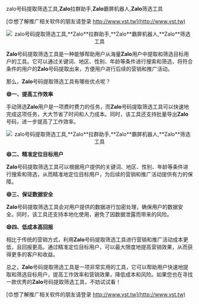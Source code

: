 zalo号码提取筛选工具,**Zalo**拉群助手,**Zalo**霸屏机器人,**Zalo**筛选工具

[😍想了解推广相关软件的朋友请登录 http://www.vst.tw](http://www.vst.tw)

 <center><img src="https://vst.tw/MP4/tuiguang/png/6.png" alt="zalo号码提取筛选工具,**Zalo**拉群助手,**Zalo**霸屏机器人,**Zalo**筛选工具"></center>

**Zalo**号码提取筛选工具是一种能够帮助用户从海量**Zalo**用户中提取和筛选目标用户的工具。它可以通过关键词、地区、性别、年龄等条件进行搜索和筛选，将符合条件的用户的**Zalo**号码提取出来，方便用户进行后续的营销和推广活动。

那么，**Zalo**号码提取筛选工具有哪些优点呢？

**😄一、提高工作效率**

手动筛选**Zalo**用户是一项费时费力的任务，而**Zalo**号码提取筛选工具可以快速地完成这项任务，大大节省了时间和人力成本。同时，该工具还支持批量导出**Zalo**号码，进一步提高了工作效率。

 <center><img src="https://vst.tw/MP4/tuiguang/png/0.png" alt="zalo号码提取筛选工具,**Zalo**拉群助手,**Zalo**霸屏机器人,**Zalo**筛选工具"></center>

**😄二、精准定位目标用户**

**Zalo**号码提取筛选工具可以根据用户提供的关键词、地区、性别、年龄等条件进行搜索和筛选，从而精准地定位目标用户，为后续的营销和推广活动提供有力的保障。

**😄三、保证数据安全**

**Zalo**号码提取筛选工具会对用户提供的数据进行加密处理，确保用户的数据安全。同时，该工具还支持本地化使用，避免了因数据泄露而带来的风险。

**😄四、低成本高回报**

相比于传统的营销方式，利用**Zalo**号码提取筛选工具进行营销和推广活动成本更低，且回报更高。通过精准定位目标用户，可以最大限度地提高营销效果，从而获得更多的客户和收益。

总之，**Zalo**号码提取筛选工具是一项非常实用的工具，它可以帮助用户快速地提取和筛选目标用户，提高工作效率和营销效果，降低成本和风险。如果您也在寻找一款优秀的**Zalo**号码提取筛选工具，不妨试试看！

[😍想了解推广相关软件的朋友请登录 http://www.vst.tw](http://www.vst.tw)



